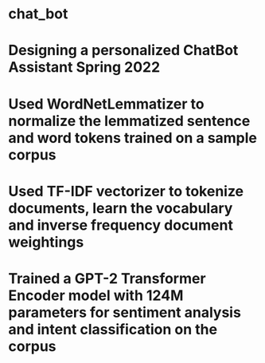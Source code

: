 # chat_bot

# Designing a personalized ChatBot Assistant Spring 2022
# Used WordNetLemmatizer to normalize the lemmatized sentence and word tokens trained on a sample corpus
# Used TF-IDF vectorizer to tokenize documents, learn the vocabulary and inverse frequency document weightings
# Trained a GPT-2 Transformer Encoder model with 124M parameters for sentiment analysis and intent classification on the corpus
